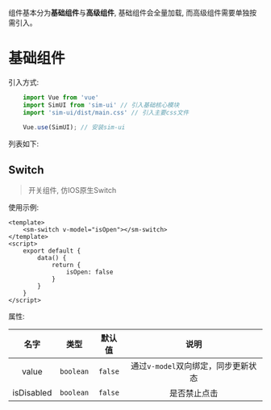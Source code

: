 组件基本分为**基础组件**与**高级组件**, 基础组件会全量加载, 而高级组件需要单独按需引入。

# 基础组件 #

引入方式:
```javascript
	import Vue from 'vue'
	import SimUI from 'sim-ui' // 引入基础核心模块
	import 'sim-ui/dist/main.css' // 引入主要css文件
	
	Vue.use(SimUI); // 安装sim-ui
```

列表如下:
## Switch ##
> 开关组件, 仿IOS原生Switch

使用示例:

```
<template>
	<sm-switch v-model="isOpen"></sm-switch>
</template>
<script>
	export default {
		data() {
			return {
				isOpen: false
			}
		}
	}
</script>
```

属性:

|    名字	 |    类型 	 |   默认值	 | 说明 								    |
|:----------:|:---------:|:---------:|:------------------------------------:|
| value  	 | `boolean` | `false`   | 通过`v-model`双向绑定，同步更新状态 	    |
| isDisabled | `boolean` | `false`	 | 是否禁止点击						    |